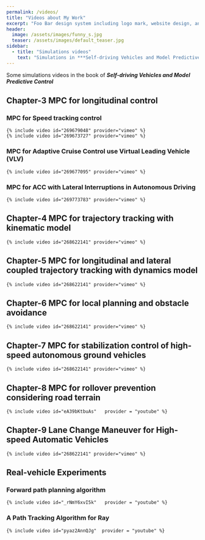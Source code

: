 ```yaml
---
permalink: /videos/
title: "Videos about My Work"
excerpt: "Foo Bar design system including logo mark, website design, and branding applications."
header:
  image: /assets/images/funny_s.jpg
  teaser: /assets/images/default_teaser.jpg
sidebar:
  - title: "Simulations videos"
    text: "Simulations in ***Self-driving Vehicles and Model Predictive Control***"
---
```

Some simulations videos in the book of ***Self-driving Vehicles and Model Predictive Control***

## Chapter-3 MPC for longitudinal control
### MPC for Speed tracking control
    {% include video id="269679048" provider="vimeo" %}
    {% include video id="269673727" provider="vimeo" %}

### MPC for Adaptive Cruise Control use Virtual Leading Vehicle (VLV)
    {% include video id="269677095" provider="vimeo" %}

### MPC for ACC with Lateral Interruptions in Autonomous Driving
    {% include video id="269773783" provider="vimeo" %}

## Chapter-4 MPC for trajectory tracking with kinematic model
    {% include video id="268622141" provider="vimeo" %}


## Chapter-5 MPC for longitudinal and lateral coupled trajectory tracking with dynamics model
    {% include video id="268622141" provider="vimeo" %}

## Chapter-6 MPC for local planning and obstacle avoidance
    {% include video id="268622141" provider="vimeo" %}

## Chapter-7 MPC for stabilization control of high-speed autonomous ground vehicles
    {% include video id="268622141" provider="vimeo" %}



## Chapter-8 MPC for rollover prevention considering road terrain
    {% include video id="eA39bKtbuAs"   provider = "youtube" %}


## Chapter-9 Lane Change Maneuver for High-speed Automatic Vehicles
    {% include video id="268622141" provider="vimeo" %}


## Real-vehicle Experiments

### Forward  path planning algorithm
    {% include video id="_rNmY6xvI5k"   provider = "youtube" %}

### A Path Tracking Algorithm for Ray
    {% include video id="pyaz2AnnQJg"  provider = "youtube" %}

